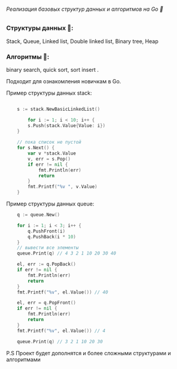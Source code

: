######  Реализация базовых структур данных и алгоритмов на Go :rocket:

### Cтруктуры данных :open_book:: 
Stack, Queue, Linked list, Double linked list, Binary tree, Heap

### Aлгоритмы :blue_book:: 
binary search, quick sort, sort insert . 

Подходит для ознакомления новичкам в Go. 

Пример структуры данных stack:
```go

	s := stack.NewBasicLinkedList()

    	for i := 1; i < 10; i++ {
		s.Push(stack.Value{Value: i})
	}
	
	// пока список не пустой
	for s.Next() {
		var v *stack.Value
		v, err = s.Pop()
		if err != nil {
			fmt.Println(err)
			return
		}
		fmt.Printf("%v ", v.Value)
	}
 ```

 Пример структуры данных queue:
```go
	q := queue.New()

	for i := 1; i < 3; i++ {
		q.PushFront(i)
		q.PushBack(i * 10)
	}
	// вывести все элементы
	queue.Print(q) // 4 3 2 1 10 20 30 40

	el, err := q.PopBack()
	if err != nil {
		fmt.Println(err)
		return 
	}
	fmt.Printf("%v", el.Value()) // 40

	el, err = q.PopFront()
	if err != nil {
		fmt.Println(err)
		return 
	}
	fmt.Printf("%v", el.Value()) // 4

	queue.Print(q) // 3 2 1 10 20 30
 ```
P.S Проект будет дополнятся и более сложными структурами и алгоритмами

